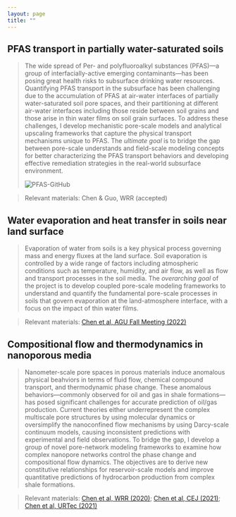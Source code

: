 ```yaml
---
layout: page
title: ""
---
```

## PFAS transport in partially water-saturated soils
> The wide spread of Per- and polyfluoroalkyl substances (PFAS)&mdash;a group of interfacially-active emerging contaminants&mdash;has been posing great health risks to subsurface drinking water resources. Quantifying PFAS transport in the subsurface has been challenging due to the accumulation of PFAS at air-water interfaces of partially water-saturated soil pore spaces, and their partitioning at different air-water interfaces including those reside between soil grains and those arise in thin water films on soil grain surfaces. To address these challenges, I develop mechanistic pore-scale models and analytical upscaling frameworks that capture the physical transport mechanisms unique to PFAS. The *ultimate goal* is to bridge the gap between pore-scale understands and field-scale modeling concepts for better characterizing the PFAS transport behaviors and developing effective remediation strategies in the real-world subsurface environment.
>
> ![PFAS-GitHub](pfas-github.gif)

> Relevant materials: Chen & Guo, WRR (accepted)

## Water evaporation and heat transfer in soils near land surface
> Evaporation of water from soils is a key physical process governing mass and energy fluxes at the land surface. Soil evaporation is controlled by a wide range of factors including atmospheric conditions such as temperature, humidity, and air flow, as well as flow and transport processes in the soil media. The *overarching goal* of the project is to develop coupled pore-scale modeling frameworks to understand and quantify the fundamental pore-scale processes in soils that govern evaporation at the land-atmosphere interface, with a focus on the impact of thin water films.

> Relevant materials: [Chen et al, AGU Fall Meeting (2022)](https://ui.adsabs.harvard.edu/abs/2022AGUFM.H53G..06C/abstract)

## Compositional flow and thermodynamics in nanoporous media
> Nanometer-scale pore spaces in porous materials induce anomalous physical beahviors in terms of fluid flow, chemical compound transport, and thermodynamic phase change. These anomalous behaviors&mdash;commonly observed for oil and gas in shale formations&mdash;has posed significant challenges for accurate prediction of oil/gas production. Current theories either underrepresent the complex multiscale pore structures by using molecular dynamics or oversimplify the nanoconfined flow mechanisms by using Darcy-scale continuum models, causing inconsistent predictions with experimental and field observations. To bridge the gap, I develop a group of novel pore-network modeling frameworks to examine how complex nanopore networks control the phase change and compositional flow dynamics. The objectives are to derive new constitutive relationships for reservoir-scale models and improve quantitative predictions of hydrocarbon production from complex shale formations.

> Relevant materials: [Chen et al, WRR (2020)](https://agupubs.onlinelibrary.wiley.com/doi/abs/10.1029/2020WR028510); [Chen et al, CEJ (2021)](https://www.sciencedirect.com/science/article/abs/pii/S1385894721007981); [Chen et al, URTec (2021)](https://onepetro.org/URTECONF/proceedings-abstract/21URTC/1-21URTC/465245)
